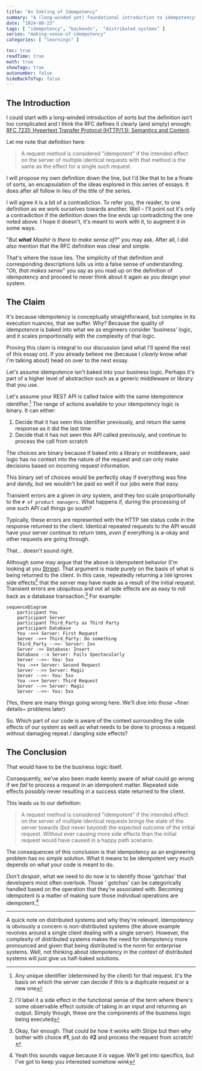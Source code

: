 ```yaml
---
title: "An Inkling of Idempotency"
summary: "A (long-winded yet) foundational introduction to idempotency"
date: "2024-08-23"
tags: [ "idempotency", "backends",  "distributed systems" ]
series: "making-sense-of-idempotency"
categories: [ "learnings" ]

toc: true
readTime: true
math: true
showTags: true
autonumber: false
hideBackToTop: false
---
```


## The Introduction

I could start with a long-winded introduction of sorts but the definition isn't too complicated and I think the RFC
defines it clearly (and simply)
enough: [RFC 7231: Hypertext Transfer Protocol (HTTP/1.1): Semantics and Content](https://www.rfc-editor.org/rfc/rfc7231#section-4.2.2).

Let me note that definition here:

> A request method is considered "idempotent" if the intended effect on the server of multiple identical requests with
> that method is the same as the effect for a single such request.

I will propose my own definition down the line, but I'd like that to be a finale of sorts, an encapsulation of the ideas
explored in this series of essays. It does after all follow in lieu of the title of the series.

I will agree it is a bit of a contradiction. To refer you, the reader, to one definition as we work ourselves towards
another. Well – I'll point out it's only a contradiction if the definition down the line ends up contradicting the one
noted above. I hope it doesn't, it's meant to work with it, to augment it in some ways.

"*But **what** Maahir is there to make sense of?*" you may ask. After all, I did *also* mention that the RFC definition
was clear and simple.

That's where the issue lies. The simplicity of that definition and corresponding descriptions lulls us into a false
sense of understanding. "*Oh, that makes sense*" you say as you read up on the definition of idempotency and proceed to
never think about it again as you design your system.

## The Claim

It's because idempotency is conceptually straightforward, but complex in its execution nuances, that we suffer. Why?
Because the quality of idempotence is baked into what we as engineers consider 'business' logic, and it scales
proportionally with the complexity of that logic.

Proving this claim is integral to our discussion (and what I'll spend the rest of this essay on). If you already believe
me (because I _clearly_ know what I'm talking about) head on over to the next essay.

Let's assume idempotence isn't baked into your business logic. Perhaps it's part of a higher level of abstraction such
as a generic middleware or library that you use.

Let's assume your REST API is called twice with the same idempotence identifier.[^1] The range of actions available to
your idempotency logic is binary. It can either:

1. Decide that it has seen this identifier previously, and return the same response as it did the last time
2. Decide that it has not seen this API called previously, and continue to process the call from scratch

The choices are binary because if baked into a library or middleware, said logic has no context into the nature of the
request and can only make decisions based on incoming request information.

This binary set of choices would be perfectly okay if everything was fine and dandy, but we wouldn't be paid so well if
our jobs were that easy.

Transient errors are a given in *any* system, and they too scale proportionally to the
`# of product managers`. What happens if, during the processing of one such API call things go south?

Typically, these errors are represented with the HTTP `500` status code in the response returned to the client.
Identical repeated requests to the API would have your server continue to return `500`s, *even if* everything is a-okay
and other requests are going through.

That... doesn't sound right.

Although some may argue that the above *is* idempotent behavior (I'm looking at
you [Stripe](https://docs.stripe.com/api/idempotent_requests)). That argument is made purely on the basis of what
is being returned to the client. In this case, repeatedly returning a `500` ignores side effects[^2] that the server may
have made as a result of the initial request. Transient errors are ubiquitous and not all side effects are as easy to
roll back as a database transaction.[^3] For example:

```mermaid
sequenceDiagram
    participant You
    participant Server
    participant Third_Party as Third Party
    participant Database
    You ->>+ Server: First Request
    Server ->>+ Third_Party: Do something
    Third_Party -->>- Server: 2xx
    Server ->> Database: Insert
    Database --x Server: Fails Spectacularly
    Server -->>- You: 5xx
    You ->>+ Server: Second Request
    Server -->> Server: Magic
    Server -->>- You: 5xx
    You ->>+ Server: Third Request
    Server -->> Server: Magic
    Server -->>- You: 5xx
```

(Yes, there are many things going wrong here. We'll dive into those ~finer details~ problems later)

So. Which part of our code is aware of the context surrounding the side effects of our system as well as what needs to
be done to process a request without damaging repeat / dangling side effects?

## The Conclusion

That would have to be the business logic itself.

Consequently, we've also been made keenly aware of what could go wrong if we _fail_ to process a request in an
idempotent matter. Repeated side effects possibly never resulting in a success state returned to the client.

This leads us to our definition:

> A request method is considered "idempotent" if the intended effect on the server of multiple identical requests brings
> the state of the server towards (but never beyond) the expected outcome of the initial request. _Without_ ever
> causing more side effects than the initial request would have caused in a happy path scenario.

The consequences of this conclusion is that idempotency as an engineering problem has no _simple_ solution. What it
means to be idempotent very much depends on what your code is meant to do.

_Don't despair_, what we need to do now is to identify those 'gotchas' that developers most often overlook. Those '
gotchas' can be categorically handled based on the operation that they're associated with. Becoming idempotent is a
matter of making sure those individual operations are idempotent.[^4]

---

A quick note on distributed systems and why they're relevant. Idempotency is obviously a concern is non-distributed
systems (the above example revolves around a single client dealing with a single server). However, the complexity of
distributed systems makes the need for idempotency more pronounced and given that being distributed is the norm for
enterprise systems. Well, not thinking about idempotency in the context of distributed systems will just give us
half-baked solutions.

[^1]: Any unique identifier (determined by the client) for that request. It's the basis on which the server can decide
if this is a duplicate request or a new one
[^2]: I'll label it a side effect in the functional sense of the term where there's some observable effect outside of
taking in an input and returning an output. Simply though, these _are_ the components of the business logic being
executed
[^3]: Okay, fair enough. That *could be* how it works with Stripe but then why bother with choice #**1**, just do #**2**
and process the request from scratch!
[^4]: Yeah this sounds vague because _it is_ vague. We'll get into specifics, but I've got to keep you interested
somehow *wink*
